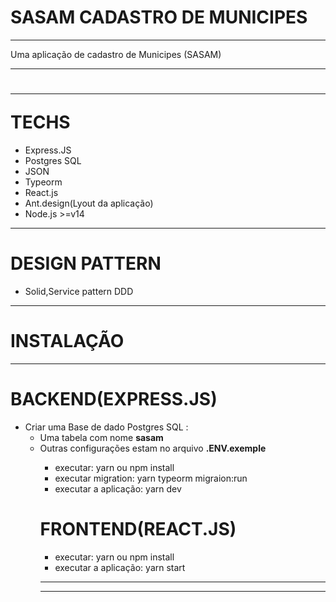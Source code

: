 # SASAM CADASTRO DE MUNICIPES

 <hr />
 <p>
   Uma aplicação de cadastro de Municipes (SASAM)
 </p>
  <hr />
 <h1> <hr />
    TECHS
 </h1>
 <ul>
   <li>Express.JS</li>
   <li>Postgres SQL</li>
   <li>JSON</li>
   <li>Typeorm</li>
   <li>React.js</li>
   <li>Ant.design(Lyout da aplicação)</li>
   <li>Node.js >=v14 
 </ul>
 <hr />
 <h1>
   DESIGN PATTERN
 </h1>
 <ul>
   <li>Solid,Service pattern DDD</li>
 </ul>

 <hr />
 <h1>
    INSTALAÇÃO
 </h1>
 <hr />

 <h1>
    BACKEND(EXPRESS.JS)
 </h1>

 <ul>
   <li>Criar uma Base de dado Postgres SQL : 
      <ul>
       <li>Uma tabela com nome <strong>sasam</strong></li>   
       <li>Outras configurações estam no arquivo <strong>.ENV.exemple</strong> </li>  
      <ul>
   </li>
   <li>executar: yarn ou npm install</li>
   <li>executar migration: yarn typeorm migraion:run</li>
   <li>executar a aplicação: yarn dev</li>

 </ul>

  <h1>
    FRONTEND(REACT.JS)
 </h1>

 <ul>
  
   <li>executar: yarn ou npm install</li>
   <li>executar a aplicação: yarn start</li>

 </ul>

  <hr />

 <hr />
